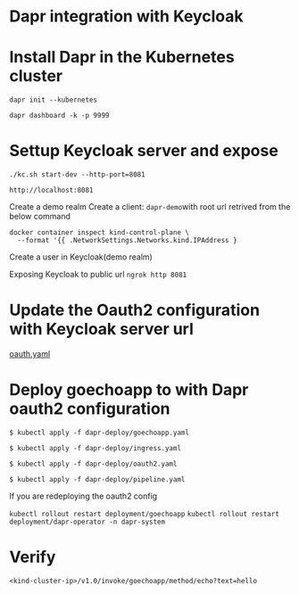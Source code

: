 # Dapr integration with Keycloak

# Install Dapr in the Kubernetes cluster
`dapr init --kubernetes`

`dapr dashboard -k -p 9999`


# Settup Keycloak server and expose 
`./kc.sh start-dev --http-port=8081`


`http://localhost:8081`

Create a demo realm
Create a client: `dapr-demo`with root url retrived from the below command

```
docker container inspect kind-control-plane \
  --format '{{ .NetworkSettings.Networks.kind.IPAddress }
```

Create a user in Keycloak(demo realm)

Exposing Keycloak to public url
`ngrok http 8081`



# Update the Oauth2 configuration with Keycloak server url
[oauth.yaml](dapr-deploy/oauth2.yaml)


# Deploy goechoapp to with Dapr oauth2 configuration


`$ kubectl apply -f dapr-deploy/goechoapp.yaml`

`$ kubectl apply -f dapr-deploy/ingress.yaml`

`$ kubectl apply -f dapr-deploy/oauth2.yaml`

`$ kubectl apply -f dapr-deploy/pipeline.yaml`


If you are redeploying the oauth2 config

`kubectl rollout restart deployment/goechoapp`
`kubectl rollout restart deployment/dapr-operator -n dapr-system`

# Verify

`<kind-cluster-ip>/v1.0/invoke/goechoapp/method/echo?text=hello`


